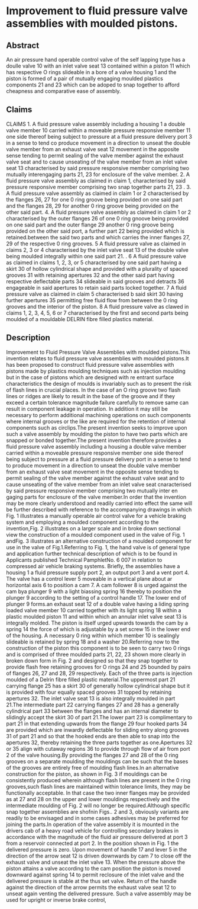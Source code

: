 # Improvement to fluid pressure valve assemblies with moulded pistons.

## Abstract
An air pressure hand operable control valve of the self lapping type has a doulle valve 10 with an inlet valve seat 13 contained within a piston 11 which has respective O rings slideable in a bore of a valve housing 1 and the piston is formed of a pair of mutually engaging moulded plastics components 21 and 23 which can be adoped to snap together to afford cheapness and comparative ease of assembly.

## Claims
CLAIMS 1. A fluid pressure valve assembly including a housing 1 a double valve member 10 carried within a moveable pressure responsive member 11 one side thereof being subject to pressure at a fluid pressure delivery port 3 in a sense to tend co produce movement in a direction to unseat the double valve member from an exhaust valve seat 12 movement in the apposite sense tending to permit sealing of the valve member against the exhaust valve seat and to cause unseating of the valve member from an inlet valve seat 13 characterised by said pressure responsive member comprising two mutually interengaging parts 21, 23 for enclosure of the valve member. 2. A fluid pressure valve assembly as claimed in claim 1, characterised by said pressure responsive member comprising two snap together parts 21, 23 . 3. A fluid pressure valve assembly as claimed in claim 1 or 2 characterised by the flanges 26, 27 for one 0 ring groove being provided on one said part and the flanges 28, 29 for another 0 ring groove being provided on the other said part. 4. A fluid pressure valve assembly as claimed in claim 1 or 2 characterised by the outer flanges 26 of one 0 ring gnoove being provided on one said part and the outer flange 29 another 0 ring groove being provided on the other said port, a further part 22 being provided which is retained.between the said two parts and which carries the inner flanges 27, 29 of the respective 0 ring grooves. 5 A fluid pressure valve as claimed in claims 2, 3 or 4 characterised by the inlet valve seat 13 of the double valve being moulded integrally within one said part 21. . 6 A fluid pressure valve as claimed in claims 1, 2, 3, or 5 characterised by one said part having a skirt 30 of hollow cylindrical shape and provided with a plurality of spaced grooves 31 with retaining apertures 32 and the other said part having respective deflectable parts 34 slideable in said grooves and detracts 36 engageable in said apertures to retain said parts locked together. 7 A fluid pressure valve as claimed in claim 5 characterised b said skirt 30 having further apertures 35 permitting free fluid flow from between the 0 ring grooves and the interior of the piston. 8 A fluid pressure valve as clawed in claims 1, 2, 3, 4, 5, 6 or 7 characterised by the first and second parts being moulded of a mouldable DELRIN fibre filled plastics material.

## Description
Improvement to Fluid Pressure Valve Assemblies with moulded pistons.This invention relates to fluid pressure valve assemblies with moulded pistons.It has been proposed to construct fluid pressure valve assemblies with pistons made by plastics moulding techniques such as injection moulding but in the case of pistons which are designed with re entrant surface characteristics the design of moulds is invariably such as to present the risk of flash lines in crucial places. In the case of an O ring groove two flash lines or ridges are likely to result in the base of the groove and if they exceed a certain tolerance magnitude failure carefully to remove same can result in component leakage in operation. In addition it may still be necessary to perform additional machining operations on such components where internal grooves or the like are required for the retention of internal components such as circlips.The present invention seeks to improve upon such a valve assembly by moulding the piston to have two parts which are snapped or bonded together.The present invention therefore provides a fluid pressure valve assembly including a housing a double valve member carried within a moveable pressure responsive member one side thereof being subject to pressure at a fluid pressure delivery port in a sense to tend to produce movement in a direction to unseat the double valve member from an exhaust valve seat movement in the opposite sense tending to permit sealing of the valve member against the exhaust valve seat and to cause unseating of the valve member from an inlet valve seat cnaracterised by said pressure responsive member comprising two mutually inter en gaging parts for enclosure of the valve member.In order that the invention may be more clearly understood and readily carried into effect the same will be further described with reference to the accompanying drawings in which Fig. 1 illustrates a manually operable air control valve for a vehicle braking system and employing a moulded component according to the invention,Fig. 2 illustrates on a larger scale and in broke down sectional view the construction of a moulded component used in the valve of Fig. 1 andFig. 3 illustrates an alternative construction of a moulded component for use in the valve of Fig.1.Referring to Fig. 1, the hand valve is of general type and application further technical description of which is to be found in Applicants published Technical PamphletNo. 6 007 in relation to compressed air vehicle braking systems. Briefly, the assemblies have a housing 1 a fluid pressure supply port 2, an output port 3 and a vent port 4. The valve has a control lever 5 moveable in a vertical plane about ar horizontal axis 6 to position a cam 7. A cam follower 8 is urged against the cam bya plunger 9 with a light biassing spring 16 thereby to position the plunger 9 according to the setting of a control handle 17. The lower end of plunger 9 forms.an exhaust seat 12 of a double valve having a liding spring loaded valve member 10 carried together with its light spring 18 within a plastic moulded piston 11 and within which an annular inlet valve seat 13 is integrally molded. The piston is itself urged upwards towards the cam by a spring 14 the force of which is adjustable by a set screw 15 in the lower end of the housing. A necessary 0 ring within which member 10 is sealingly slideable is retained by spring 18 and a washer 20.Referring now to the construction of the piston this component is to be seen to carry two 0 rings and is comprised of three moulded parts 21, 22, 23 shown more clearly in broken down form in Fig. 2 and designed so that they snap together to provide flash free retaining grooves for O rings 24 and 25 bounded by pairs of flanges 26, 27 and 28, 29 respectively. Each of the three parts is injection moulded of a Delrin fibre filled plastic material.The uppermost part 21 carrying flange 25 has a skirt 30 of generally hollow cylindrical shape but it is provided with four equally spaced grooves 31 topped by retaining apertures 32. The inlet valve seat 13 is also integrally moulded in part 21.The intermediate part 22 carrying flanges 27 and 28 has a generally cylindrical part 33 between the flanges and has an internal diameter to slidingly accept the skirt 30 of part 21.The lower part 23 is complimentary to part 21 in that extending upwards from the flange 29 four hooked parts 34 are provided which are inwardly deflectable for sliding entry along grooves 31 of part 21 and so that the hooked ends are then able to snap into the apertures 32, thereby retaining the three parts together as one.Apertures 32 or 35 align with cutaway regions 36 to provide through flow of air from port 2 of the valve housing.By providing the flanges 27 and 28 of the 0 ring grooves on a separate moulding the mouldings can be such that the bases of the grooves are entirely free of moulding flash lines.In an alternative construction for the piston, as shown in Fig. 3 if mouldings can be consistently produced wherein although flash lines are present in the 0 ring grooves,such flash lines are maintained within tolerance limits, they may be functionally acceptable. In that case the two inner flanges may be provided as at 27 and 28 on the upper and lower mouldings respectively and the intermediate moulding of Fig. 2 will no longer be required.Although specific snap together assemblies are shofnin Figs.. 2 and 3, obviously variants are readily to be envisaged and in some cases adhesives may be preferred for joining the parts.In operation of the valve assembly it is mounted in the drivers cab of a heavy road vehicle for controlling secondary brakes in accordance with the magnitude of the fluid air pressure delivered at port 3 from a reservoir connected at port 2. In the position shown in Fig. 1 the delivered pressure is zero. Upon movement of handle 17 and lever 5 in the direction of the arrow seat 12 is driven downwards by cam 7 to close off the exhaust valve and unseat the inlet valve 13. When the pressure above the piston attains a valve according to the cam position the piston is moved downward against spring 14 to permit reclosure of the inlet valve and the delivered pressure is stable at the thus set valve. Return of the handle against the direction of the arrow permits the exhaust valve seat 12 to unseat again venting the delivered pressure. Such a valve assembly may be used for upright or inverse brake control,